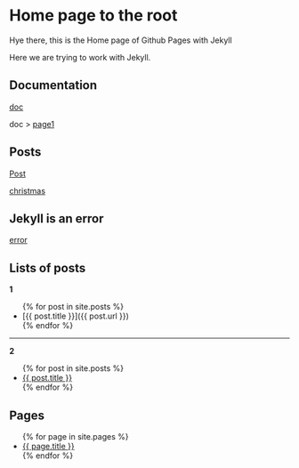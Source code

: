 # Home page to the root

Hye there, this is the Home page of Github Pages with Jekyll

Here we are trying to work with Jekyll.

## Documentation

[doc](./doc)

doc > [page1](./doc/page1)

## Posts

[Post](./_posts)

[christmas](./_posts/2022-12-09-noel.md)

## Jekyll is an error

[error](./error)

## Lists of posts

**1**

<ul>
  {% for post in site.posts %}
    <li>
      [{{ post.title }}]({{ post.url }})
    </li>
  {% endfor %}
</ul>

--- 

**2**

<ul>
  {% for post in site.posts %}
    <li>
      <a href="{{ post.url }}">{{ post.title }}</a>
    </li>
  {% endfor %}
</ul>

## Pages

<ul>
  {% for page in site.pages %}
    <li>
      <a href="{{ page.url }}">{{ page.title }}</a>
    </li>
  {% endfor %}
</ul>